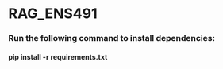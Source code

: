 # RAG_ENS491

### Run the following command to install dependencies:
#### pip install -r requirements.txt